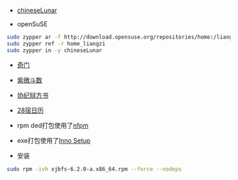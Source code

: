 
- [chineseLunar](https://github.com/Aquarian-Age/ccal/releases/tag/chineseLunar)

- openSuSE
```bash
sudo zypper ar -f http://download.opensuse.org/repositories/home:/liangzi/openSUSE_Tumbleweed/home:liangzi.repo
sudo zypper ref -r home_liangzi
sudo zypper in -y chineseLunar
```

- [奇门](https://github.com/Aquarian-Age/ccal/releases/tag/qm-govcl)


- [紫微斗数](https://github.com/Aquarian-Age/ccal/releases/tag/zwds-govcl)


- [协纪辩方书](https://github.com/Aquarian-Age/ccal/releases/tag/xjbfs-v6)


- [28宿日历](https://github.com/Aquarian-Age/ccal/releases/tag/28%E5%AE%BF%E6%97%A5%E5%8E%86)


- rpm ded打包使用了[nfpm](https://github.com/goreleaser/nfpm)

- exe打包使用了[Inno Setup](https://jrsoftware.org/isinfo.php)

- 安装
```bash
sudo rpm -ivh xjbfs-6.2.0-a.x86_64.rpm --force --nodeps
```
